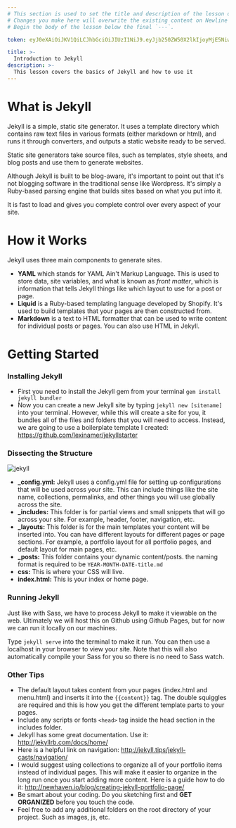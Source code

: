 ```yaml
---
# This section is used to set the title and description of the lesson on Newline. Do not edit `token`.
# Changes you make here will overwrite the existing content on Newline when synced via Github.
# Begin the body of the lesson below the final `---`.

token: eyJ0eXAiOiJKV1QiLCJhbGciOiJIUzI1NiJ9.eyJjb250ZW50X2lkIjoyMjE5NiwiY29udGVudF90eXBlIjoiTGVzc29uIn0.Z6qIXq477Nw1XC3kJz95HXHc0ON_F2POPPUaW4ZQC3o

title: >-
  Introduction to Jekyll
description: >-
  This lesson covers the basics of Jekyll and how to use it 
---
```

# What is Jekyll
Jekyll is a simple, static site generator. It uses a template directory which contains raw text files in various formats (either markdown or html), and runs it through  converters, and outputs a static website ready to be served.

Static site generators take source files, such as templates, style sheets, and blog posts and use them to generate websites. 

Although Jekyll is built to be blog-aware, it's important to point out that it's not blogging software in the traditional sense like Wordpress. It's simply a Ruby-based parsing engine that builds sites based on what you put into it. 

It is fast to load and gives you complete control over every aspect of your site.


# How it Works
Jekyll uses three main components to generate sites.
- **YAML** which stands for YAML Ain't Markup Language. This is used to store data, site variables, and what is known as _front matter_, which is information that tells Jekyll things like which layout to use for a post or page.
- **Liquid** is a Ruby-based templating language developed by Shopify. It's used to build templates that your pages are then constructed from. 
- **Markdown** is a text to HTML formatter that can be used to write content for individual posts or pages. You can also use HTML in Jekyll.


# Getting Started

### Installing Jekyll
- First you need to install the Jekyll gem from your terminal `gem install jekyll bundler`
- Now you can create a new Jekyll site by typing `jekyll new [sitename]` into your terminal. However, while this will create a site for you, it bundles all of the files and folders that you will need to access. Instead, we are going to use a boilerplate template I created: https://github.com/lexinamer/jekyllstarter

### Dissecting the Structure
![jekyll](https://s28.postimg.org/rj640x9v1/Screen_Shot_2016_12_14_at_11_50_30_AM.png)

- **_config.yml:** Jekyll uses a config.yml file for setting up configurations that will be used across your site. This can include things like the site name, collections, permalinks, and other things you will use globally across the site. 
- **_includes:** This folder is for partial views and small snippets that will go across your site. For example, header, footer, navigation, etc. 
- **_layouts:** This folder is for the main templates your content will be inserted into. You can have different layouts for different pages or page sections. For example, a portfolio layout for all portfolio pages, and default layout for main pages, etc. 
- **_posts:**  This folder contains your dynamic content/posts. the naming format is required to be `YEAR-MONTH-DATE-title.md`
- **css:** This is where your CSS will live. 
- **index.html:** This is your index or home page. 

### Running Jekyll
Just like with Sass, we have to process Jekyll to make it viewable on the web. Ultimately we will host this on Github using Github Pages, but for now we can run it locally on our machines.

Type `jekyll serve` into the terminal to make it run. You can then use a localhost in your browser to view your site. Note that this will also automatically compile your Sass for you so there is no need to Sass watch. 


### Other Tips
- The default layout takes content from your pages (index.html and menu.html) and inserts it into the ``{{content}}`` tag. The double squiggles are required and this is how you get the different template parts to your pages. 
- Include any scripts or fonts `<head>` tag inside the head section in the includes folder.
- Jekyll has some great documentation. Use it: http://jekyllrb.com/docs/home/
- Here is a helpful link on navigation: http://jekyll.tips/jekyll-casts/navigation/
- I would suggest using collections to organize all of your portfolio items instead of individual pages. This will make it easier to organize in the long run once you start adding more content. Here is a guide how to do it: http://newhaven.io/blog/creating-jekyll-portfolio-page/
- Be smart about your coding. Do you sketching first and **GET ORGANIZED** before you touch the code. 
- Feel free to add any additional folders on the root directory of your project. Such as images, js, etc. 
